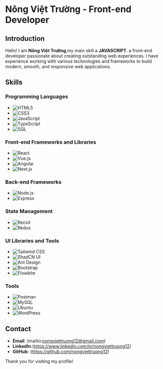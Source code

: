 # Nông Việt Trường - Front-end Developer

## Introduction

Hello! I am **Nông Việt Trường**,my main skill a **JAVASCRIPT**. a front-end developer passionate about creating outstanding web experiences. I have experience working with various technologies and frameworks to build modern, smooth, and responsive web applications.

## Skills

### Programming Languages

- ![HTML5](https://img.shields.io/badge/-HTML5-E34F26?style=flat-square&logo=html5&logoColor=white)
- ![CSS3](https://img.shields.io/badge/-CSS3-1572B6?style=flat-square&logo=css3)
- ![JavaScript](https://img.shields.io/badge/-JavaScript-F7DF1E?style=flat-square&logo=javascript&logoColor=black)
- ![TypeScript](https://img.shields.io/badge/-TypeScript-3178C6?style=flat-square&logo=typescript&logoColor=white)
- ![SQL](https://img.shields.io/badge/-SQL-003B57?style=flat-square&logo=postgresql&logoColor=white)

### Front-end Frameworks and Libraries

- ![React](https://img.shields.io/badge/-React-61DAFB?style=flat-square&logo=react&logoColor=black)
- ![Vue.js](https://img.shields.io/badge/-Vue.js-4FC08D?style=flat-square&logo=vue-dot-js&logoColor=white)
- ![Angular](https://img.shields.io/badge/-Angular-DD0031?style=flat-square&logo=angular&logoColor=white)
- ![Next.js](https://img.shields.io/badge/-Next.js-000000?style=flat-square&logo=nextdotjs&logoColor=white)

### Back-end Frameworks

- ![Node.js](https://img.shields.io/badge/-Node.js-339933?style=flat-square&logo=node-dot-js&logoColor=white)
- ![Express](https://img.shields.io/badge/-Express-000000?style=flat-square&logo=express&logoColor=white)
### State Management
- ![Recoil](https://img.shields.io/badge/-Recoil-000000?style=flat-square&logo=recoil&logoColor=white)
- ![Redux](https://img.shields.io/badge/-Redux-764ABC?style=flat-square&logo=redux&logoColor=white)

### UI Libraries and Tools

- ![Tailwind CSS](https://img.shields.io/badge/-Tailwind%20CSS-38B2AC?style=flat-square&logo=tailwind-css&logoColor=white)
- ![ShadCN UI](https://img.shields.io/badge/-ShadCN%20UI-000000?style=flat-square&logo=shadcn&logoColor=white)
- ![Ant Design](https://img.shields.io/badge/-Ant%20Design-0170FE?style=flat-square&logo=antdesign&logoColor=white)
- ![Bootstrap](https://img.shields.io/badge/-Bootstrap-563D7C?style=flat-square&logo=bootstrap&logoColor=white)
- ![Flowbite](https://img.shields.io/badge/-Flowbite-000000?style=flat-square&logo=flowbite&logoColor=white)

### Tools

- ![Postman](https://img.shields.io/badge/-Postman-FF6C37?style=flat-square&logo=postman&logoColor=white)
- ![MySQL](https://img.shields.io/badge/-MySQL-4479A1?style=flat-square&logo=mysql&logoColor=white)
- ![Ubuntu](https://img.shields.io/badge/-Ubuntu-E95420?style=flat-square&logo=ubuntu&logoColor=white)
- ![WordPress](https://img.shields.io/badge/-WordPress-21759B?style=flat-square&logo=wordpress&logoColor=white)


## Contact

- **Email**: (mailto:nongviettruong12@gmail.com)
- **LinkedIn**:(https://www.linkedin.com/in/nongviettruong12)
- **GitHub**: (https://github.com/nongviettruong12)

Thank you for visiting my profile!
